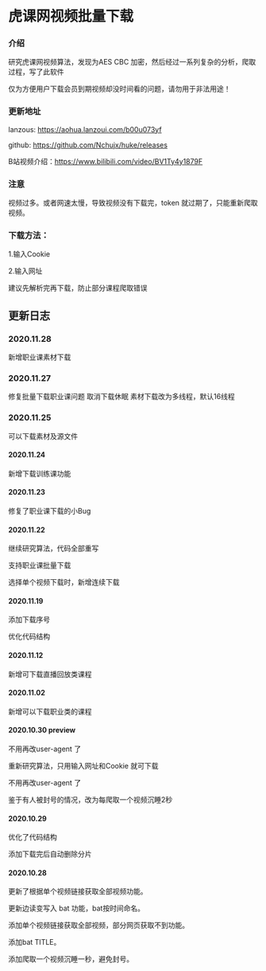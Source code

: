 # 虎课网视频批量下载
### 介绍
研究虎课网视频算法，发现为AES CBC 加密，然后经过一系列复杂的分析，爬取过程，写了此软件

仅为方便用户下载会员到期视频却没时间看的问题，请勿用于非法用途！
### 更新地址
lanzous: https://aohua.lanzoui.com/b00u073yf

github: https://github.com/Nchujx/huke/releases

B站视频介绍：https://www.bilibili.com/video/BV1Ty4y1879F

### 注意
视频过多。或者网速太慢，导致视频没有下载完，token 就过期了，只能重新爬取视频。

### 下载方法：
1.输入Cookie

2.输入网址
	
建议先解析完再下载，防止部分课程爬取错误

## 更新日志
### 2020.11.28
新增职业课素材下载

### 2020.11.27
修复批量下载职业课问题
取消下载休眠
素材下载改为多线程，默认16线程

### 2020.11.25
可以下载素材及源文件

#### 2020.11.24
新增下载训练课功能

#### 2020.11.23
修复了职业课下载的小Bug

#### 2020.11.22
继续研究算法，代码全部重写

支持职业课批量下载

选择单个视频下载时，新增连续下载

#### 2020.11.19
添加下载序号

优化代码结构

#### 2020.11.12
新增可下载直播回放类课程

#### 2020.11.02
新增可以下载职业类的课程

#### 2020.10.30 preview
不用再改user-agent 了

重新研究算法，只用输入网址和Cookie 就可下载

不用再改user-agent 了

鉴于有人被封号的情况，改为每爬取一个视频沉睡2秒

#### 2020.10.29

优化了代码结构

添加下载完后自动删除分片

#### 2020.10.28

更新了根据单个视频链接获取全部视频功能。

更新边读变写入 bat 功能，bat按时间命名。

添加单个视频链接获取全部视频，部分网页获取不到功能。

添加bat TITLE。

添加爬取一个视频沉睡一秒，避免封号。
